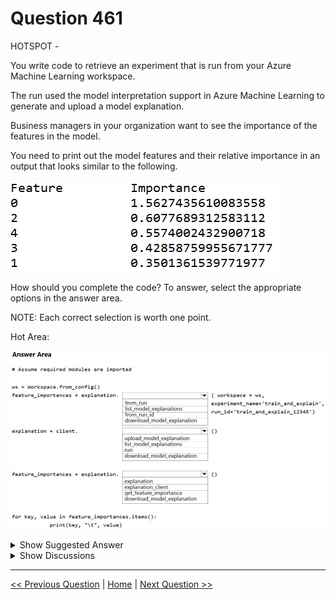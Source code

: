 # Question 461

HOTSPOT -

You write code to retrieve an experiment that is run from your Azure Machine Learning workspace.

The run used the model interpretation support in Azure Machine Learning to generate and upload a model explanation.

Business managers in your organization want to see the importance of the features in the model.

You need to print out the model features and their relative importance in an output that looks similar to the following.

![Question Image](../images/q461_q_0041500001.png)

How should you complete the code? To answer, select the appropriate options in the answer area.

NOTE: Each correct selection is worth one point.

Hot Area:

![Question Image](../images/q461_q_0041600001.png)

<details>
  <summary>Show Suggested Answer</summary>

<img src="../images/q461_ans_0_image619.png" alt="Answer Image"><br>

</details>

<details>
  <summary>Show Discussions</summary>

<blockquote><p><strong>jiglesia22</strong> <code>(Mon 19 Sep 2022 09:47)</code> - <em>Upvotes: 50</em></p><p>The correct answer is: 
1. client = ExplanationClient.from_run_id() (from_run requires just one parameter and three are being passed here)
2. explanation = client.download_model_explanation()
3. explanation.get_feature_importance_dict()

As dev2dev pointed out: https://github.com/MicrosoftDocs/azure-docs/blob/master/articles/machine-learning/how-to-machine-learning-interpretability-automl.md

Check out in addition: https://docs.microsoft.com/es-es/python/api/azureml-interpret/azureml.interpret.explanationclient?view=azure-ml-py</p></blockquote>

<blockquote><p><strong>rishi_ram</strong> <code>(Sun 04 Dec 2022 10:27)</code> - <em>Upvotes: 8</em></p><p>client = ExplanationClient.from_run_id()# as run_id is passed as parmaeter
explanation = client.download_model_explanation()# as it is mentioned in question it has #been uploaded
feature_importances = explanation .get_feature_importance_dict()</p></blockquote>
<blockquote><p><strong>SnowCheetah</strong> <code>(Sun 25 Dec 2022 09:39)</code> - <em>Upvotes: 1</em></p><p>https://docs.microsoft.com/en-us/python/api/azureml-interpret/azureml.interpret.explanationclient?view=azure-ml-py#from-run-id-workspace--experiment-name--run-id-
for more detail how to use explaination module</p></blockquote>
<blockquote><p><strong>phdykd</strong> <code>(Sat 24 Aug 2024 00:31)</code> - <em>Upvotes: 1</em></p><p>client = ExplanationClient.from_run_id(workspace=ws,
                                       experiment_name=experiment.experiment_name, 
                                       run_id=run.id)
explanation = client.download_model_explanation()
feature_importances = explanation.get_feature_importance_dict()</p></blockquote>
<blockquote><p><strong>therealola</strong> <code>(Mon 18 Dec 2023 02:51)</code> - <em>Upvotes: 1</em></p><p>On exam 18-06-22</p></blockquote>
<blockquote><p><strong>kkkk_jjjj</strong> <code>(Mon 18 Sep 2023 08:48)</code> - <em>Upvotes: 3</em></p><p>on exam 18/03/2022</p></blockquote>
<blockquote><p><strong>JoshuaXu</strong> <code>(Sat 06 May 2023 22:13)</code> - <em>Upvotes: 2</em></p><p>on Exam 6 Nov 2021, the variable should be &quot;client&quot; in the first statement. However, the exam gives exactly the same typo.</p></blockquote>
<blockquote><p><strong>azurecert2021</strong> <code>(Mon 26 Dec 2022 19:16)</code> - <em>Upvotes: 5</em></p><p>after reading all the comments there is confusion in from_run and froun_run_id (correct answer)so if you follow the below link  ExplanationClient.from_run(run) , it is expecting only 1 parameter and it is used to get an Explanation Client and upload the explanation whereas 
from_run_id is expecting 3 parameter and used to download the explanation
from azureml.contrib.interpret.explanation.explanation_client import ExplanationClient

client = ExplanationClient.from_run_id(workspace=ws,
experiment_name=experiment.experiment_name,
run_id=run.id)
explanation = client.download_model_explanation()
feature_importances = explanation.get_feature_importance_dict()</p></blockquote>

<blockquote><p><strong>Q95</strong> <code>(Tue 15 Nov 2022 04:27)</code> - <em>Upvotes: 2</em></p><p>Agree with other posters&#x27; answers. Link for reference: https://docs.microsoft.com/en-us/learn/modules/explain-machine-learning-models-with-azure-machine-learning/4-create-explanations (Viewing the explanation section)</p></blockquote>
<blockquote><p><strong>htiwari</strong> <code>(Thu 03 Nov 2022 23:12)</code> - <em>Upvotes: 1</em></p><p>from azureml.interpret import ExplanationClient

# Get the feature explanations

client = ExplanationClient.from_run(run)
engineered_explanations = client.download_model_explanation()
feature_importances = engineered_explanations.get_feature_importance_dict()

# Overall feature importance

print(&#x27;Feature\tImportance&#x27;)
for key, value in feature_importances.items():
print(key, &#x27;\t&#x27;, value)</p></blockquote>

<blockquote><p><strong>BilJon</strong> <code>(Thu 29 Sep 2022 07:51)</code> - <em>Upvotes: 3</em></p><p>from_run_id(workspace, experiment_name, run_id)</p></blockquote>
<blockquote><p><strong>BilJon</strong> <code>(Thu 29 Sep 2022 07:38)</code> - <em>Upvotes: 4</em></p><p>Correct answer:
from azureml.interpret import ExplanationClient

# Get the feature explanations

client = ExplanationClient.from_run(run)
engineered_explanations = client.download_model_explanation()
feature_importances = engineered_explanations.get_feature_importance_dict()</p></blockquote>

<blockquote><p><strong>anjurad</strong> <code>(Wed 26 Oct 2022 06:26)</code> - <em>Upvotes: 2</em></p><p>I upvoted incorrectly - the code is correct, but it look at the arguments in the associated question brackets - https://docs.microsoft.com/en-us/python/api/azureml-interpret/azureml.interpret.explanationclient?view=azure-ml-py#from-run-id-workspace--experiment-name--run-id-</p></blockquote>
<blockquote><p><strong>stonefl</strong> <code>(Mon 19 Sep 2022 11:00)</code> - <em>Upvotes: 4</em></p><p>client = ExplanationClient.from_run_id(workspace=ws,
                                       experiment_name=experiment.experiment_name, 
                                       run_id=run.id)
explanation = client.download_model_explanation()
feature_importances = explanation.get_feature_importance_dict()</p></blockquote>
<blockquote><p><strong>kty</strong> <code>(Sun 18 Sep 2022 07:37)</code> - <em>Upvotes: 1</em></p><p>The correct answer is :

client = ExplanationClient.from_run(run)
explanation = client.download_model_explanation()
feature_importances = explanation .get_feature_importance_dict()</p></blockquote>

<blockquote><p><strong>kty</strong> <code>(Sat 24 Sep 2022 09:07)</code> - <em>Upvotes: 6</em></p><p>sorry, it is from_run_id()

client = ExplanationClient.from_run_id()
explanation = client.download_model_explanation()
feature_importances = explanation .get_feature_importance_dict()</p></blockquote>

<blockquote><p><strong>dev2dev</strong> <code>(Sat 17 Sep 2022 15:22)</code> - <em>Upvotes: 3</em></p><p>1 and 2 should be corrected
Full example here: https://github.com/MicrosoftDocs/azure-docs/blob/master/articles/machine-learning/how-to-machine-learning-interpretability-automl.md

from azureml.interpret import ExplanationClient

client = ExplanationClient.from_run(best_run)
raw_explanations = client.download_model_explanation(raw=True)
print(raw_explanations.get_feature_importance_dict())</p></blockquote>

<blockquote><p><strong>bruce</strong> <code>(Sat 08 Oct 2022 10:06)</code> - <em>Upvotes: 1</em></p><p>It should be Run_id since the arguments for the first line has run_id instead of run.</p></blockquote>
<blockquote><p><strong>Anty85</strong> <code>(Sat 17 Sep 2022 11:44)</code> - <em>Upvotes: 2</em></p><p>1. from_run()
2. client.download_model_explanation()
3. explanation.get_feature_importance_dict()</p></blockquote>
<blockquote><p><strong>OmarF</strong> <code>(Thu 15 Sep 2022 18:26)</code> - <em>Upvotes: 1</em></p><p>I think this solution is not correct the correct  one is: 
1. client = ExplanationClient.from_run_id()
2. explanation = client.download_model_explanation()
3. explanation.get_feature_importance_dict()</p></blockquote>
<blockquote><p><strong>ImogenW</strong> <code>(Sun 11 Sep 2022 16:11)</code> - <em>Upvotes: 2</em></p><p>I think this is incorrect, 
1 should be client = Explanation.from_run_id()
2. explanation = client.download_model_explanation()
3. explanation.get_feature_importance_dict()</p></blockquote>

</details>

---

[<< Previous Question](question_460.md) | [Home](/index.md) | [Next Question >>](question_462.md)
